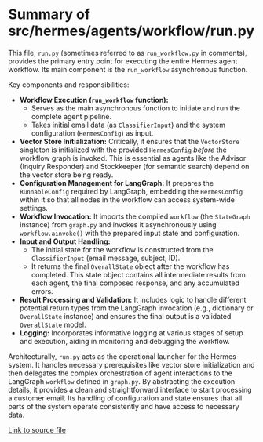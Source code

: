 # Summary of src/hermes/agents/workflow/run.py

This file, `run.py` (sometimes referred to as `run_workflow.py` in comments), provides the primary entry point for executing the entire Hermes agent workflow. Its main component is the `run_workflow` asynchronous function.

Key components and responsibilities:
-   **Workflow Execution (`run_workflow` function):**
    -   Serves as the main asynchronous function to initiate and run the complete agent pipeline.
    -   Takes initial email data (as `ClassifierInput`) and the system configuration (`HermesConfig`) as input.
-   **Vector Store Initialization:** Critically, it ensures that the `VectorStore` singleton is initialized with the provided `HermesConfig` *before* the workflow graph is invoked. This is essential as agents like the Advisor (Inquiry Responder) and Stockkeeper (for semantic search) depend on the vector store being ready.
-   **Configuration Management for LangGraph:** It prepares the `RunnableConfig` required by LangGraph, embedding the `HermesConfig` within it so that all nodes in the workflow can access system-wide settings.
-   **Workflow Invocation:** It imports the compiled `workflow` (the `StateGraph` instance) from `graph.py` and invokes it asynchronously using `workflow.ainvoke()` with the prepared input state and configuration.
-   **Input and Output Handling:**
    -   The initial state for the workflow is constructed from the `ClassifierInput` (email message, subject, ID).
    -   It returns the final `OverallState` object after the workflow has completed. This state object contains all intermediate results from each agent, the final composed response, and any accumulated errors.
-   **Result Processing and Validation:** It includes logic to handle different potential return types from the LangGraph invocation (e.g., dictionary or `OverallState` instance) and ensures the final output is a validated `OverallState` model.
-   **Logging:** Incorporates informative logging at various stages of setup and execution, aiding in monitoring and debugging the workflow.

Architecturally, `run.py` acts as the operational launcher for the Hermes system. It handles necessary prerequisites like vector store initialization and then delegates the complex orchestration of agent interactions to the LangGraph `workflow` defined in `graph.py`. By abstracting the execution details, it provides a clean and straightforward interface to start processing a customer email. Its handling of configuration and state ensures that all parts of the system operate consistently and have access to necessary data.

[Link to source file](../../../../src/hermes/agents/workflow/run.py) 